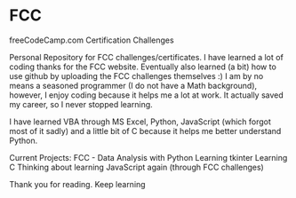 # FCC
freeCodeCamp.com Certification Challenges

Personal Repository for FCC challenges/certificates. 
I have learned a lot of coding thanks for the FCC website. Eventually also learned (a bit) how to use github by uploading the FCC challenges themselves :)
I am by no means a seasoned programmer (I do not have a Math background), however, I enjoy coding because it helps me a lot at work. It actually saved my career,
so I never stopped learning.

I have learned VBA through MS Excel, Python, JavaScript (which forgot most of it sadly) and a little bit of C because it helps me better understand Python.

Current Projects:
FCC - Data Analysis with Python
Learning tkinter
Learning C
Thinking about learning JavaScript again (through FCC challenges)


Thank you for reading.
Keep learning
